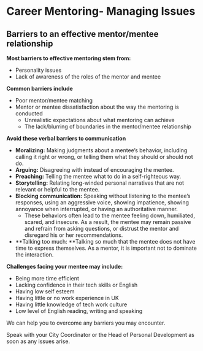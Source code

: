 # Career Mentoring- Managing Issues

## **Barriers to an effective mentor/mentee relationship**

**Most barriers to effective mentoring stem from:**

* Personality issues
* Lack of awareness of the roles of the mentor and mentee

**Common barriers include**

* Poor mentor/mentee matching
* Mentor or mentee dissatisfaction about the way the mentoring is conducted
  * Unrealistic expectations about what mentoring can achieve
  * The lack/blurring of boundaries in the mentor/mentee relationship

**Avoid these verbal barriers to communication**

* **Moralizing:** Making judgments about a mentee’s behavior, including calling it right or wrong, or telling them what they should or should not do.
* **Arguing:** Disagreeing with instead of encouraging the mentee.
* **Preaching:** Telling the mentee what to do in a self-righteous way.
* **Storytelling:** Relating long-winded personal narratives that are not relevant or helpful to the mentee.
* **Blocking communication:** Speaking without listening to the mentee’s responses, using an aggressive voice, showing impatience, showing annoyance when interrupted, or having an authoritative manner.&#x20;
  * These behaviors often lead to the mentee feeling down, humiliated, scared, and insecure. As a result, the mentee may remain passive and refrain from asking questions, or distrust the mentor and disregard his or her recommendations.
* **Talking too much: **Talking so much that the mentee does not have time to express themselves. As a mentor, it is important not to dominate the interaction.

**Challenges facing your mentee may include:**

* Being more time efficient
* Lacking confidence in their tech skills or English&#x20;
* Having low self esteem
* Having little or no work experience in UK&#x20;
* Having little knowledge of tech work culture
* Low level of English reading, writing and speaking

We can help you to overcome any barriers you may encounter.&#x20;

Speak with your City Coordinator or the Head of Personal Development as soon as any issues arise.&#x20;
